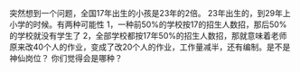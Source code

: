 突然想到一个问题，全国17年出生的小孩是23年的2倍。
23年出生的，到29年上小学的时候。有两种可能性
1，一种前50%的学校按17的招生人数招，那后50%的学校就没有学生了
2，全部学校都按17年50%的招生人数招，那就意味着老师原来改40个人的作业，变成了改20个人的作业，工作量减半，还有编制。是不是神仙岗位？
你们觉得会是哪种？